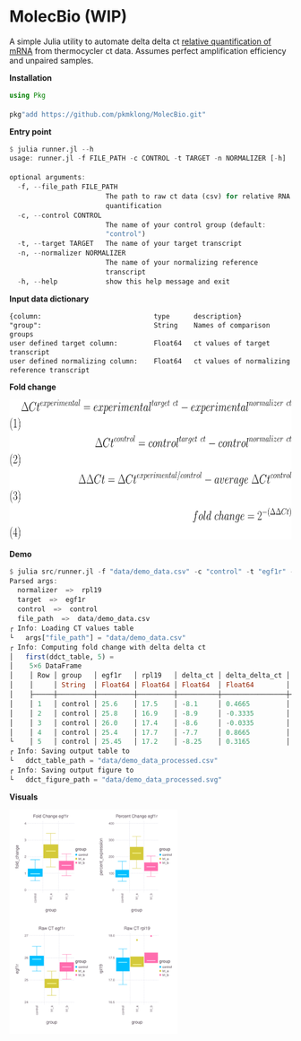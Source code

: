 # MolecBio (WIP)
A simple Julia utility to automate delta delta ct [relative quantification of mRNA](https://en.wikipedia.org/wiki/Real-time_polymerase_chain_reaction) from thermocycler ct data. Assumes perfect amplification efficiency and unpaired samples.


<b>Installation</b>
```julia
using Pkg

pkg"add https://github.com/pkmklong/MolecBio.git"
```

<b>Entry point</b>
```julia
$ julia runner.jl --h
usage: runner.jl -f FILE_PATH -c CONTROL -t TARGET -n NORMALIZER [-h]

optional arguments:
  -f, --file_path FILE_PATH
                        The path to raw ct data (csv) for relative RNA
                        quantification
  -c, --control CONTROL
                        The name of your control group (default:
                        "control")
  -t, --target TARGET   The name of your target transcript
  -n, --normalizer NORMALIZER
                        The name of your normalizing reference
                        transcript
  -h, --help            show this help message and exit
```

<b>Input data dictionary</b>
```
{column:                            type      description}
"group":                            String    Names of comparison groups
user defined target column:         Float64   ct values of target transcript
user defined normalizing column:    Float64   ct values of normalizing reference transcript
```

<b>Fold change</b>

<img src="https://github.com/pkmklong/molecbio/blob/master/images/ddct.svg" height="250"  class="center" title="delta delta CT">


<b>Demo</b>
```julia
$ julia src/runner.jl -f "data/demo_data.csv" -c "control" -t "egf1r" -n "rpl19" 
Parsed args:
  normalizer  =>  rpl19
  target  =>  egf1r
  control  =>  control
  file_path  =>  data/demo_data.csv
┌ Info: Loading CT values table
└   args["file_path"] = "data/demo_data.csv"
┌ Info: Computing fold change with delta delta ct
│   first(ddct_table, 5) =
│    5×6 DataFrame
│    │ Row │ group   │ egf1r   │ rpl19   │ delta_ct │ delta_delta_ct │ fold_change │
│    │     │ String  │ Float64 │ Float64 │ Float64  │ Float64        │ Float64     │
│    ├─────┼─────────┼─────────┼─────────┼──────────┼────────────────┼─────────────┤
│    │ 1   │ control │ 25.6    │ 17.5    │ -8.1     │ 0.4665         │ 1.38175     │
│    │ 2   │ control │ 25.8    │ 16.9    │ -8.9     │ -0.3335        │ 0.793609    │
│    │ 3   │ control │ 26.0    │ 17.4    │ -8.6     │ -0.0335        │ 0.977047    │
│    │ 4   │ control │ 25.4    │ 17.7    │ -7.7     │ 0.8665         │ 1.82323     │
└    │ 5   │ control │ 25.45   │ 17.2    │ -8.25    │ 0.3165         │ 1.24531     │
┌ Info: Saving output table to 
└   ddct_table_path = "data/demo_data_processed.csv"
┌ Info: Saving output figure to 
└   ddct_figure_path = "data/demo_data_processed.svg"

```
<b>Visuals</b>

<img src="https://github.com/pkmklong/molecbio/blob/master/images/demo_data_processed.svg" height="400"  class="center" title="Demo visualization">
